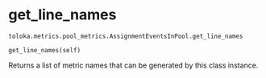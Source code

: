 # get_line_names
`toloka.metrics.pool_metrics.AssignmentEventsInPool.get_line_names`

```
get_line_names(self)
```

Returns a list of metric names that can be generated by this class instance.

